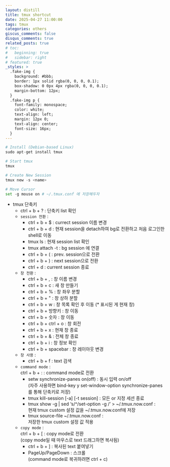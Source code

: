 ```yaml
---
layout: distill
title: tmux shortcut
date: 2025-04-27 11:00:00
tags: tmux
categories: others
giscus_comments: false
disqus_comments: true
related_posts: true
# toc:
#   beginning: true
#   sidebar: right
# featured: true
_styles: >
  .fake-img {
    background: #bbb;
    border: 1px solid rgba(0, 0, 0, 0.1);
    box-shadow: 0 0px 4px rgba(0, 0, 0, 0.1);
    margin-bottom: 12px;
  }
  .fake-img p {
    font-family: monospace;
    color: white;
    text-align: left;
    margin: 12px 0;
    text-align: center;
    font-size: 16px;
  }
---
```


```python
# Install (Debian-based Linux)
sudo apt-get install tmux

# Start tmux
tmux

# Create New Session
tmux new -s <name>

# Move Cursor
set -g mouse on # ~/.tmux.conf 에 저장해두자
```

- tmux 단축키
  - ctrl + b + ? : 단축키 list 확인
  - `session 전환` :
    - ctrl + b + $ : currect session 이름 변경
    - ctrl + b + d : 현재 session을 detach하여 bg로 전환하고 처음 로그인한 shell로 이동
    - tmux ls : 현재 session list 확인
    - tmux attach -t <name> : bg session <name>에 연결
    - ctrl + b + ( : prev. session으로 전환
    - ctrl + b + ) : next session으로 전환
    - ctrl + d : current session 종료
  - `창 전환` :
    - ctrl + b + , : 창 이름 변경
    - ctrl + b + c : 새 창 만들기
    - ctrl + b + % : 창 좌우 분할
    - ctrl + b + " : 창 상하 분할
    - ctrl + b + w : 창 목록 확인 후 이동 (* 표시된 게 현재 창)
    - ctrl + b + 방향키 : 창 이동
    - ctrl + b + 숫자 : 창 이동
    - ctrl + b + ctrl + o : 창 회전
    - ctrl + b + x : 현재 창 종료
    - ctrl + b + & : 전체 창 종료
    - ctrl + b + i : 창 정보 확인
    - ctrl + b + spacebar : 창 레이아웃 변경
  - `창 사용` :
    - ctrl + b + f : text 검색
  - `command mode` :  
  ctrl + b + : : command mode로 전환
    - setw synchronize-panes on(off) : 동시 입력 on/off  
    (자주 사용하면 bind-key y set-window-option synchronize-panes 를 통해 단축키로 저장)
    - tmux kill-session [-a] [-t session] : 모든 or 지정 세션 종료
    - tmux show -g | sed ‘s/^/set-option -g /’ > ~/.tmux.now.conf :  
    현재 tmux custom 설정 값을 ~/.tmux.now.conf에 저장
    - tmux source-file ~/.tmux.now.conf :  
    저장한 tmux custom 설정 값 적용
  - `copy mode` :  
  ctrl + b + [ : copy mode로 전환  
  (copy mode일 때 마우스로 text 드래그하면 복사됨)
    - ctrl + b + ] : 복사된 text 붙여넣기
    - PageUp/PageDown : 스크롤  
    (command mode로 복귀하려면 ctrl + c)